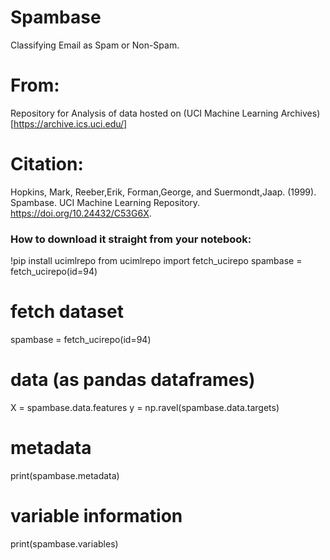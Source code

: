 # Spambase
Classifying Email as Spam or Non-Spam. 

# From:
Repository for Analysis of data hosted on (UCI Machine Learning Archives)[https://archive.ics.uci.edu/]

# Citation:
Hopkins, Mark, Reeber,Erik, Forman,George, and Suermondt,Jaap. (1999). Spambase. UCI Machine Learning Repository. https://doi.org/10.24432/C53G6X.


### How to download it straight from your notebook:
!pip install ucimlrepo
from ucimlrepo import fetch_ucirepo
spambase = fetch_ucirepo(id=94) 


# fetch dataset 
spambase = fetch_ucirepo(id=94) 
  
# data (as pandas dataframes) 
X = spambase.data.features 
y = np.ravel(spambase.data.targets)
  
# metadata 
print(spambase.metadata) 
  
# variable information 
print(spambase.variables) 

